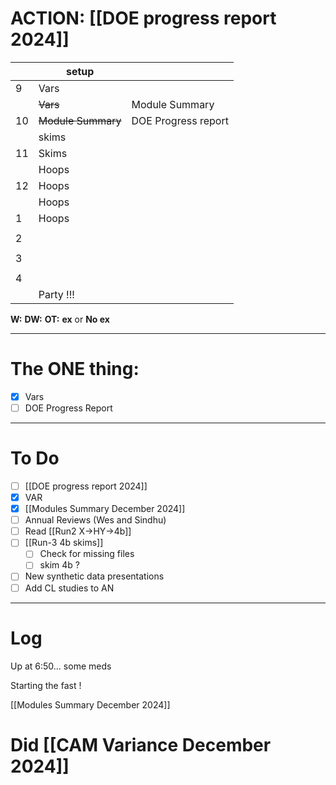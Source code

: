 # ACTION: [[DOE progress report 2024]]

|     | setup              |                     |
| --- | ------------------ | ------------------- |
| 9   | Vars               |                     |
|     | ~~Vars~~           | Module Summary      |
| 10  | ~~Module Summary~~ | DOE Progress report |
|     | skims              |                     |
| 11  | Skims              |                     |
|     | Hoops              |                     |
| 12  | Hoops              |                     |
|     | Hoops              |                     |
| 1   | Hoops              |                     |
|     |                    |                     |
| 2   |                    |                     |
|     |                    |                     |
| 3   |                    |                     |
|     |                    |                     |
| 4   |                    |                     |
|     | Party !!!          |                     |

**W:**
**DW:**
**OT:**
**ex** or **No ex**

---
# The ONE thing: 
- [x] Vars
- [ ] DOE Progress Report

---
# To Do

- [ ] [[DOE progress report 2024]]
- [x] VAR
- [x] [[Modules Summary December 2024]]
- [ ] Annual Reviews (Wes and Sindhu)
- [ ] Read [[Run2 X->HY->4b]]
- [ ] [[Run-3 4b skims]]
	- [ ] Check for missing files
	- [ ] skim 4b ?
- [ ] New  synthetic data presentations
- [ ] Add CL studies to AN

---

# Log

Up at 6:50... some meds

Starting the fast ! 

[[Modules Summary December 2024]]

# Did [[CAM Variance December 2024]]



